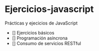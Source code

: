 # Ejercicios-javascript

Prácticas y ejecicios de JavaScript

- [] Ejercicios básicos
- [] Programación asíncrona
- [] Consumo de servicios RESTful
